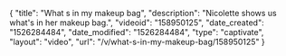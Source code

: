 {
    "title": "What s in my makeup bag",
    "description": "Nicolette shows us what's in her makeup bag.",
    "videoid": "158950125",
    "date_created": "1526284484",
    "date_modified": "1526284484",
    "type": "captivate",
    "layout": "video",
    "url": "\/v\/what-s-in-my-makeup-bag\/158950125"
}